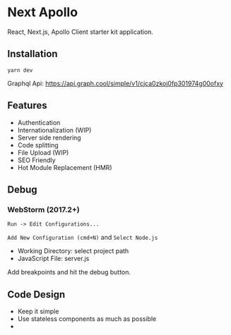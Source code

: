 # Next Apollo
React, Next.js, Apollo Client starter kit application.

## Installation
`yarn dev`

Graphql Api: https://api.graph.cool/simple/v1/cjca0zkoj0fp301974g00ofxy

## Features
- Authentication
- Internationalization (WIP)
- Server side rendering
- Code splitting
- File Upload (WIP)
- SEO Friendly
- Hot Module Replacement (HMR)

## Debug

### WebStorm (2017.2+)

`Run -> Edit Configurations...`

`Add New Configuration (cmd+N)` and `Select Node.js`

- Working Directory: select project path
- JavaScript File: server.js

Add breakpoints and hit the debug button.

## Code Design
- Keep it simple
- Use stateless components as much as possible
- 
